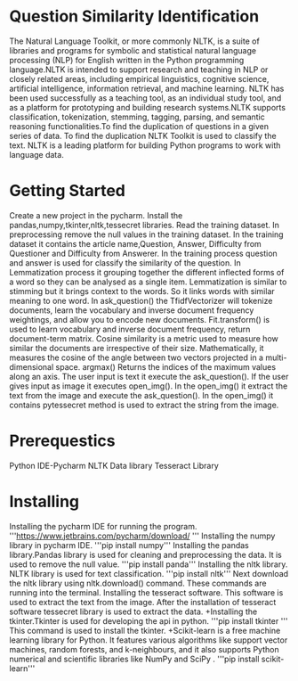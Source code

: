 # Question Similarity Identification
  The Natural Language Toolkit, or more commonly NLTK, is a suite of libraries and programs for symbolic and statistical natural language processing (NLP) for English written in the Python programming language.NLTK is intended to support research and teaching in NLP or closely related areas, including empirical linguistics, cognitive science, artificial intelligence, information retrieval, and machine learning. NLTK has been used successfully as a teaching tool, as an individual study tool, and as a platform for prototyping and building research systems.NLTK supports classification, tokenization, stemming, tagging, parsing, and semantic reasoning functionalities.To find the duplication of questions in a given series of data. To find the duplication NLTK Toolkit is used to classify the text. NLTK is a leading platform for building Python programs to work with language data.
# Getting Started
  Create a new project in the pycharm. Install the pandas,numpy,tkinter,nltk,tessecret libraries. Read the training dataset. In preprocessing remove the null values in the training dataset. In the training dataset it contains the article name,Question, Answer, Difficulty from Questioner and Difficulty from Answerer. In the training process question and answer is used for classify the similarity of the question. In Lemmatization process it grouping together the different inflected forms of a word so they can be analysed as a single item. Lemmatization is similar to stimming but it brings context to the words. So it links words with similar meaning to one word.
  In ask_question() the TfidfVectorizer will tokenize documents, learn the vocabulary and inverse document frequency weightings, and allow you to encode new documents. Fit.transform() is used to learn vocabulary and inverse document frequency, return document-term matrix. Cosine similarity is a metric used to measure how similar the documents are irrespective of their size. Mathematically, it measures the cosine of the angle between two vectors projected in a multi-dimensional space. argmax() Returns the indices of the maximum values along an axis. The user input is text it execute the ask_question(). If the user gives input as image it executes open_img(). In the open_img() it extract the text from the image and execute the ask_question(). In the open_img() it contains pytessecret method is used to extract the string from the image.
# Prerequestics
  Python IDE-Pycharm
	NLTK Data library
	Tesseract Library
# Installing
Installing the pycharm IDE for running the program.
'''https://www.jetbrains.com/pycharm/download/ '''
Installing the numpy library in pycharm IDE.
'''pip install numpy'''
Installing the pandas library.Pandas library is used for cleaning and preprocessing the data. It is used to remove the null value.
'''pip install panda'''
Installing the nltk library. NLTK library is used for text classification.
'''pip install nltk'''
Next download the nltk library using nltk.download() command.
These commands are running into the terminal.
Installing the tesseract software. This software is used to extract the text from the image. After the installation of tesseract software tessecret library is used to extract the data.
+Installing the tkinter.Tkinter is used for developing the api in python.
'''pip install tkinter '''
This command is used to install the tkinter. 
+Scikit-learn is a free machine learning library for Python. It features various algorithms like support vector machines, random forests, and k-neighbours, and it also supports Python numerical and scientific libraries like NumPy and SciPy .
'''pip install scikit-learn'''




